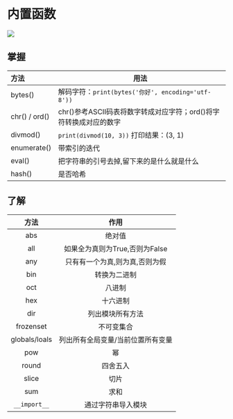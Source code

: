 # 内置函数

![](https://cdn.jsdelivr.net/gh/setcreed/pic_img/cdn_img/20200131151037.png)

## 掌握

| 方法          | 用法                                                         |
| :------------ | ------------------------------------------------------------ |
| bytes()       | 解码字符：`print(bytes('你好', encoding='utf-8'))`           |
| chr() / ord() | chr()参考ASCII码表将数字转成对应字符；ord()将字符转换成对应的数字 |
| divmod()      | `print(divmod(10, 3))` 打印结果：(3, 1)                      |
| enumerate()   | 带索引的迭代                                                 |
| eval()        | 把字符串的引号去掉,留下来的是什么就是什么                    |
| hash()        | 是否哈希                                                     |

## 了解

|     方法      |               作用                |
| :-----------: | :-------------------------------: |
|      abs      |              绝对值               |
|      all      |  如果全为真则为True,否则为False   |
|      any      |  只有有一个为真,则为真,否则为假   |
|      bin      |           转换为二进制            |
|      oct      |              八进制               |
|      hex      |             十六进制              |
|      dir      |         列出模块所有方法          |
|   frozenset   |            不可变集合             |
| globals/loals | 列出所有全局变量/当前位置所有变量 |
|      pow      |                幂                 |
|     round     |             四舍五入              |
|     slice     |               切片                |
|      sum      |               求和                |
| `__import__`  |        通过字符串导入模块         |